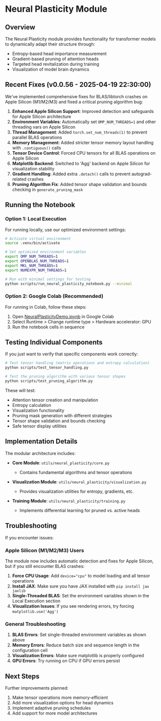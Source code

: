 # Neural Plasticity Module

## Overview

The Neural Plasticity module provides functionality for transformer models to dynamically adapt their structure through:
- Entropy-based head importance measurement
- Gradient-based pruning of attention heads
- Targeted head revitalization during training
- Visualization of model brain dynamics

## Recent Fixes (v0.0.56 - 2025-04-19 22:30:00)

We've implemented comprehensive fixes for BLAS/libtorch crashes on Apple Silicon (M1/M2/M3) and fixed a critical pruning algorithm bug:

1. **Enhanced Apple Silicon Support**: Improved detection and safeguards for Apple Silicon architecture
2. **Environment Variables**: Automatically set `OMP_NUM_THREADS=1` and other threading vars on Apple Silicon
3. **Thread Management**: Added `torch.set_num_threads(1)` to prevent parallel BLAS operations
4. **Memory Management**: Added stricter tensor memory layout handling with `.contiguous()` calls
5. **Tensor Device Control**: Forced CPU tensors for all BLAS operations on Apple Silicon
6. **Matplotlib Backend**: Switched to 'Agg' backend on Apple Silicon for visualization stability
7. **Gradient Handling**: Added extra `.detach()` calls to prevent autograd-related crashes
8. **Pruning Algorithm Fix**: Added tensor shape validation and bounds checking in `generate_pruning_mask`

## Running the Notebook

### Option 1: Local Execution

For running locally, use our optimized environment settings:

```bash
# Activate virtual environment
source .venv/bin/activate

# Set optimized environment variables
export OMP_NUM_THREADS=1
export OPENBLAS_NUM_THREADS=1
export MKL_NUM_THREADS=1
export NUMEXPR_NUM_THREADS=1

# Run with minimal settings for testing
python scripts/run_neural_plasticity_notebook.py --minimal
```

### Option 2: Google Colab (Recommended)

For running in Colab, follow these steps:

1. Open [NeuralPlasticityDemo.ipynb](https://colab.research.google.com/github/CambrianTech/sentinel-ai/blob/feature/implement-adaptive-plasticity/colab_notebooks/NeuralPlasticityDemo.ipynb) in Google Colab
2. Select Runtime > Change runtime type > Hardware accelerator: GPU
3. Run the notebook cells in sequence

## Testing Individual Components

If you just want to verify that specific components work correctly:

```bash
# Test tensor handling (matrix operations and entropy calculation)
python scripts/test_tensor_handling.py

# Test the pruning algorithm with various tensor shapes
python scripts/test_pruning_algorithm.py
```

These will test:
- Attention tensor creation and manipulation
- Entropy calculation
- Visualization functionality
- Pruning mask generation with different strategies
- Tensor shape validation and bounds checking
- Safe tensor display utilities

## Implementation Details

The modular architecture includes:

- **Core Module**: `utils/neural_plasticity/core.py`
  - Contains fundamental algorithms and tensor operations

- **Visualization Module**: `utils/neural_plasticity/visualization.py`
  - Provides visualization utilities for entropy, gradients, etc.

- **Training Module**: `utils/neural_plasticity/training.py`
  - Implements differential learning for pruned vs. active heads

## Troubleshooting

If you encounter issues:

### Apple Silicon (M1/M2/M3) Users

The module now includes automatic detection and fixes for Apple Silicon, but if you still encounter BLAS crashes:

1. **Force CPU Usage**: Add `device="cpu"` to model loading and all tensor operations
2. **Install JAX**: Make sure you have JAX installed with `pip install jax jaxlib`
3. **Single-Threaded BLAS**: Set the environment variables shown in the Local Execution section
4. **Visualization Issues**: If you see rendering errors, try forcing `matplotlib.use('Agg')`

### General Troubleshooting

1. **BLAS Errors**: Set single-threaded environment variables as shown above
2. **Memory Errors**: Reduce batch size and sequence length in the configuration cell
3. **Visualization Errors**: Make sure matplotlib is properly configured
4. **GPU Errors**: Try running on CPU if GPU errors persist

## Next Steps

Further improvements planned:

1. Make tensor operations more memory-efficient
2. Add more visualization options for head dynamics
3. Implement adaptive pruning schedules
4. Add support for more model architectures